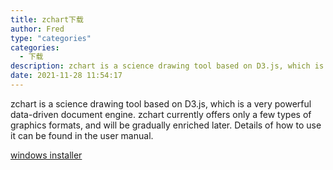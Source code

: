 ```yaml
---
title: zchart下载
author: Fred
type: "categories"
categories:
  - 下载
description: zchart is a science drawing tool based on D3.js, which is a very powerful data-driven document engine. zchart currently offers only a few types of graphics formats, and will be gradually enriched later.
date: 2021-11-28 11:54:17
---
```

zchart is a science drawing tool based on D3.js, which is a very powerful data-driven document engine. zchart currently offers only a few types of graphics formats, and will be gradually enriched later.  Details of how to use it can be found in the user manual.

[windows installer](https://github.com/z-nest/zchart/releases/tag/1.0.0)

